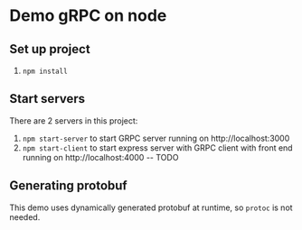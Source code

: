 # Demo gRPC on node

## Set up project

1. `npm install`

## Start servers

There are 2 servers in this project:

1. `npm start-server` to start GRPC server running on http://localhost:3000
2. `npm start-client` to start express server with GRPC client with front end running on http://localhost:4000 -- TODO

## Generating protobuf

This demo uses dynamically generated protobuf at runtime, so `protoc` is not needed.
